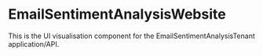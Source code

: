 # EmailSentimentAnalysisWebsite
This is the UI visualisation component for the EmailSentimentAnalysisTenant application/API.
